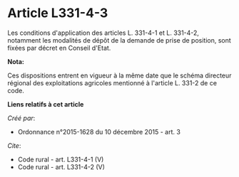 # Article L331-4-3

Les conditions d'application des articles L. 331-4-1 et L. 331-4-2, notamment les modalités de dépôt de la demande de prise
de position, sont fixées par décret en Conseil d'Etat.

**Nota:**

Ces dispositions entrent en vigueur à la même date que le schéma directeur régional des exploitations agricoles mentionné à
l'article L. 331-2 de ce code.

**Liens relatifs à cet article**

_Créé par_:

  - Ordonnance n°2015-1628 du 10 décembre 2015 - art. 3

_Cite_:

  - Code rural - art. L331-4-1 (V)
  - Code rural - art. L331-4-2 (V)
